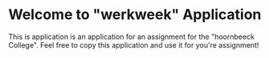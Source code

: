 # Welcome to "werkweek" Application
This is application is an application for an assignment for the "hoornbeeck College". Feel free to copy this application and use it for you're assignment!
